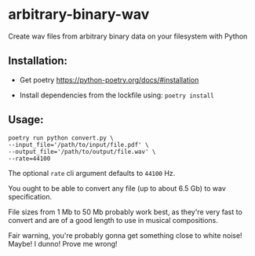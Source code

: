 # arbitrary-binary-wav
Create wav files from arbitrary binary data on your filesystem with Python

## Installation:

- Get poetry https://python-poetry.org/docs/#installation

- Install dependencies from the lockfile using: `poetry install`

## Usage:

```
poetry run python convert.py \
--input_file='/path/to/input/file.pdf' \
--output_file='/path/to/output/file.wav' \
--rate=44100
```

The optional `rate` cli argument defaults to `44100` Hz.  

You ought to be able to convert any file (up to about 6.5 Gb) to wav specification.

File sizes from 1 Mb to 50 Mb probably work best, as they're very fast to convert and are of a good
length to use in musical compositions.

Fair warning, you're probably gonna get something close to white noise! Maybe! I dunno! Prove me wrong!
